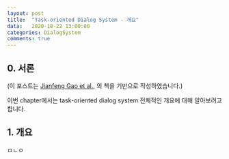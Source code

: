 ```yaml
---
layout: post
title:  "Task-oriented Dialog System - 개요"
data:   2020-10-22 13:00:00 
categories: DialogSystem
comments: true
---
```


## 0. 서론


(이 포스트는 [Jianfeng Gao et al.,](https://arxiv.org/abs/1809.08267) 의 책을 기반으로 작성하였습니다.)


이번 chapter에서는 task-oriented dialog system 전체적인 개요에 대해 알아보려고 합니다.

## 1. 개요

ㅁㄴㅇ
